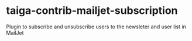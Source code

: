 # taiga-contrib-mailjet-subscription
Plugin to subscribe and unsubscribe users to the newsleter and user list in MailJet
